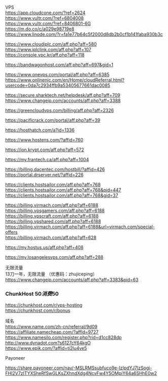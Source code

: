 VPS  
https://app.cloudcone.com/?ref=2624    
https://www.vultr.com/?ref=6804008  
https://www.vultr.com/?ref=8406801-6G  
https://m.do.co/c/a029e98719e8   
https://www.linode.com/?r=fa1e77b64c5f2000d8db2b0cf1b141faba930b3c   

https://www.cloudiplc.com/aff.php?aff=580    
https://www.iplclink.com/aff.php?aff=107    
https://console.vpc.kr/aff.php?aff=118   
 
https://bandwagonhost.com/aff.php?aff=697&gid=1     

https://www.onevps.com/portal/aff.php?aff=6385     
https://www.onlinenic.com/en/Home/cloudReferral.html?usercode=0da7c2934ffb9a53405677661dac0085   

https://secure.sharktech.net/helpdesk/aff.php?aff=709   
https://www.changeip.com/accounts/aff.php?aff=3388   

https://greencloudvps.com/billing/aff.php?aff=2326   

https://pacificrack.com/portal/aff.php?aff=39    

https://hosthatch.com/a?id=1336    

https://www.hostens.com/?affid=760

https://ion.krypt.com/aff.php?aff=572

https://my.frantech.ca/aff.php?aff=1004  

https://billing.dacentec.com/hostbill/?affid=426   
https://portal.drserver.net/?affid=226   

https://clients.hostsailor.com/aff.php?aff=768  
https://clients.hostsailor.com/aff.php?aff=768&pid=447     
https://clients.hostsailor.com/aff.php?aff=768&gid=37    

https://billing.virmach.com/aff.php?aff=6188   
https://billing.vpsgamers.com/aff.php?aff=6188   
https://billing.vpscraft.com/aff.php?aff=6188     
https://billing.vpshared.com/aff.php?aff=6188     
https://billing.virmach.com/aff.php?aff=6188&url=virmach.com/special-offers     
https://billing.virmach.com/aff.php?aff=628    

https://my.hostus.us/aff.php?aff=408   

https://my.losangelesvps.com/aff.php?aff=288   

无限流量  
13刀一年，无限流量 （优惠码：zhujiceping）https://www.changeip.com/accounts/aff.php?aff=3383&pid=63   

### ChunkHost $50 消费$50
https://chunkhost.com/r/vps-hosting   
https://chunkhost.com/r/bonus  

域名  
https://www.name.com/zh-cn/referral/9d09  
https://affiliate.namecheap.com/?affId=9727  
https://www.namesilo.com/register.php?rid=d1cc828dp    
http://www.dynadot.com?s6127cY64kgO    
https://www.epik.com/?affid=ti2lu4ve5  

Payoneer

https://share.payoneer.com/nav/-MSLRMSsubfuco9e-IzIpdYJ7lzSogi-FHI2V7zITYXSheRfSwGLKsZXhndXdg4NcvFw4Y5OMpiY64a6SHhE0w2
